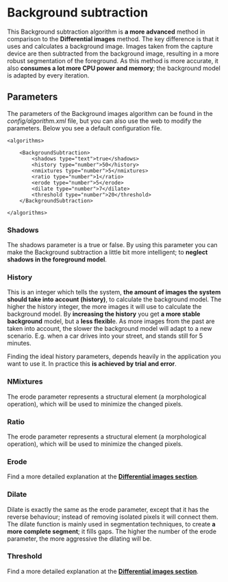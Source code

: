 # Background subtraction

This Background subtraction algorithm is **a more advanced** method in comparison to the **Differential images** method. The key difference is that it uses and calculates a background image. Images taken from the capture device are then subtracted from the background image, resulting in a more robust segmentation of the foreground. As this method is more accurate, it also **consumes a lot more CPU power and memory**; the background model is adapted by every iteration.

## Parameters

The parameters of the Background images algorithm can be found in the *config/algorithm.xml* file, but you can also use the web to modify the parameters. Below you see a default configuration file.

	<algorithms>

		<BackgroundSubtraction>
			<shadows type="text">true</shadows>
			<history type="number">50</history>
			<nmixtures type="number">5</nmixtures>
			<ratio type="number">1</ratio>
			<erode type="number">5</erode>
			<dilate type="number">7</dilate>
	    	<threshold type="number">20</threshold>
	    </BackgroundSubtraction>
    
	</algorithms>

### Shadows

The shadows parameter is a true or false. By using this parameter you can make the Background subtraction a little bit more intelligent; to **neglect shadows in the foreground model**.

### History

This is an integer which tells the system, **the amount of images the system should take into account (history)**, to calculate the background model. The higher the history integer, the more images it will use to calculate the background model. By **increasing the history** you get **a more stable background** model, but a **less flexibl**e. As more images from the past are taken into account, the slower the background model will adapt to a new scenario. E.g. when a car drives into your street, and stands still for 5 minutes. 

Finding the ideal history parameters, depends heavily in the application you want to use it. In practice this **is achieved by trial and error**.

### NMixtures

The erode parameter represents a structural element (a morphological operation), which will be used to minimize the changed pixels.

### Ratio

The erode parameter represents a structural element (a morphological operation), which will be used to minimize the changed pixels.

### Erode

Find a more detailed explanation at the [**Differential images section**](algorithms/Differential_images).

### Dilate

Dilate is exactly the same as the erode parameter, except that it has the reverse behaviour; instead of removing isolated pixels it will connect them. The dilate function is mainly used in segmentation techniques, to create **a more complete segment**; it fills gaps. The higher the number of the erode parameter, the more aggressive the dilating will be.

### Threshold

Find a more detailed explanation at the [**Differential images section**](algorithms/Differential_images).